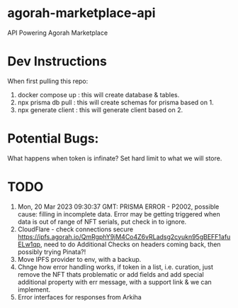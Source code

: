 # agorah-marketplace-api

API Powering Agorah Marketplace

# Dev Instructions

When first pulling this repo:

1. docker compose up : this will create database & tables.
2. npx prisma db pull : this will create schemas for prisma based on 1.
3. npx generate client : this will generate client based on 2.

# Potential Bugs:

What happens when token is infinate? Set hard limit to what we will store.

# TODO

1. Mon, 20 Mar 2023 09:30:37 GMT: PRISMA ERROR - P2002, possible cause: filling in incomplete data.
   Error may be getting triggered when data is out of range of NFT serials, put check in to ignore.
2. CloudFlare - check connections secure https://ipfs.agorah.io/QmRgphY9jM4Co4Z6vRLadsg2cyukn95gBEFF1afuELw1qp, need to do
   Additional Checks on headers coming back, then possibly trying Pinata?!
3. Move IPFS provider to env, with a backup.
4. Chnge how error handling works, if token in a list, i.e. curation, just remove the NFT thats problematic or add fields
   and add special additional property with err message, with a support link & we can implement.
5. Error interfaces for responses from Arkiha
